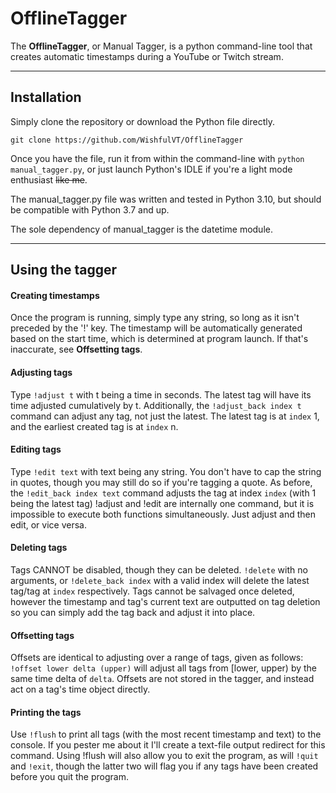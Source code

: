 # OfflineTagger

The **OfflineTagger**, or Manual Tagger, is a python command-line tool that creates automatic timestamps during a YouTube or Twitch stream.

---

## Installation
Simply clone the repository or download the Python file directly.
```
git clone https://github.com/WishfulVT/OfflineTagger
```
Once you have the file, run it from within the command-line with `python manual_tagger.py`, or just launch Python's IDLE if you're a light mode enthusiast ~~like me~~.

The manual_tagger.py file was written and tested in Python 3.10, but should be compatible with Python 3.7 and up.

The sole dependency of manual_tagger is the datetime module.

---

## Using the tagger

#### Creating timestamps
Once the program is running, simply type any string, so long as it isn't preceded by the '!' key. 
The timestamp will be automatically generated based on the start time, which is determined at program launch. If that's inaccurate, see **Offsetting tags**.

#### Adjusting tags
Type `!adjust t` with t being a time in seconds. The latest tag will have its time adjusted cumulatively by t.
Additionally, the `!adjust_back index t` command can adjust any tag, not just the latest. The latest tag is at `index` 1, and the earliest created tag is at `index` n.

#### Editing tags
Type `!edit text` with text being any string. You don't have to cap the string in quotes, though you may still do so if you're tagging a quote.
As before, the `!edit_back index text` command adjusts the tag at index `index` (with 1 being the latest tag)
!adjust and !edit are internally one command, but it is impossible to execute both functions simultaneously. Just adjust and then edit, or vice versa.

#### Deleting tags
Tags CANNOT be disabled, though they can be deleted. `!delete` with no arguments, or `!delete_back index` with a valid index will delete the latest tag/tag at `index` respectively.
Tags cannot be salvaged once deleted, however the timestamp and tag's current text are outputted on tag deletion so you can simply add the tag back and adjust it into place.

#### Offsetting tags
Offsets are identical to adjusting over a range of tags, given as follows: `!offset lower delta (upper)` will adjust all tags from \[lower, upper) by the same time delta of `delta`.
Offsets are not stored in the tagger, and instead act on a tag's time object directly.

#### Printing the tags
Use `!flush` to print all tags (with the most recent timestamp and text) to the console. If you pester me about it I'll create a text-file output redirect for this command.
Using !flush will also allow you to exit the program, as will `!quit` and `!exit`, though the latter two will flag you if any tags have been created before you quit the program.

